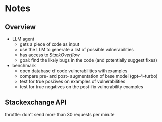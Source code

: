 # Notes

## Overview

- LLM agent
  - gets a piece of code as input
  - use the LLM to generate a list of possible vulnerabilities
  - has access to _StackOverflow_
  - goal: find the likely bugs in the code (and potentially suggest fixes)
- benchmark
  - open database of code vulnerabilities with examples
  - compare pre- and post- augmentation of base model (gpt-4-turbo)
  - test for true positives on examples of vulnerabilities
  - test for true negatives on the post-fix vulnerability examples

## Stackexchange API

throttle: don't send more than 30 requests per minute